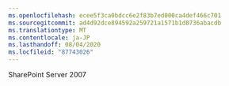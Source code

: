 ```yaml
---
ms.openlocfilehash: ecee5f3ca0bdcc6e2f83b7ed000ca4def466c701
ms.sourcegitcommit: ad4d92dce894592a259721a1571b1d8736abacdb
ms.translationtype: MT
ms.contentlocale: ja-JP
ms.lasthandoff: 08/04/2020
ms.locfileid: "87743026"
---
```

SharePoint Server 2007
